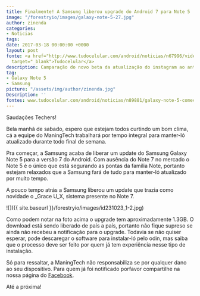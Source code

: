 ```yaml
---
title: Finalmente! A Samsung liberou upgrade do Android 7 para Note 5
image: "/forestryio/images/galaxy-note-5-27.jpg"
author: zinenda
categories:
- Noticias
tags: 
date: 2017-03-18 00:00:00 +0000
layout: post
fonte: <a href="http://www.tudocelular.com/android/noticias/n67996/videochamadas-no-android-via-booyah-app.html"
  target="_blank">Tudocelular</a>
description: Camparação do novo beta da atualização do instagram ao antigo beta
tag:
- Galaxy Note 5
- Samsung
picture: "/assets/img/author/zinenda.jpg"
Description: ''
fontes: www.tudocelular.com/android/noticias/n89881/galaxy-note-5-comeca-ser-atualizado-nougat.html
---
```

Saudações Techers!

Bela manhã de sabado, espero que estejam todos curtindo um bom clima, cá a equipe do ManingTech trabalhará por tempo integral para manter-ló atualizado durante todo final de semana.

Pra começar, a Samsung acaba de liberar um update do Samsung Galaxy Note 5 para a versão 7 do Android. Com ausência do Note 7 no mercado o Note 5 é o único que está segurando as pontas da família Note, portanto estejam relaxados que a Samsung fará de tudo para manter-ló atualizado por muito tempo.

A pouco tempo atrás a Samsung liberou um update que trazia como novidade o _Grace U_X, sistema presente no Note 7.

![]({{ site.baseurl }}/forestryio/images/id231023_1-2.jpg)

Como podem notar na foto acima o upgrade tem aproximadamente 1.3GB. O download está sendo liberado de país a país, portanto não fique supreso se ainda não recebeu a notificação para o upgrade. Todavia se não quiser esperar, pode descaregar o software para instalar-ló pelo odin, mas saiba que o processo deve ser feito por quem já tem experiência nesse tipo de instalação.

Só para ressaltar, a ManingTech não responsabiliza se por qualquer dano ao seu dispositivo. Para quem já foi notificado porfavor compartilhe na nossa página do [Facebook](https://fb.com/maningtech).

Até a próxima!